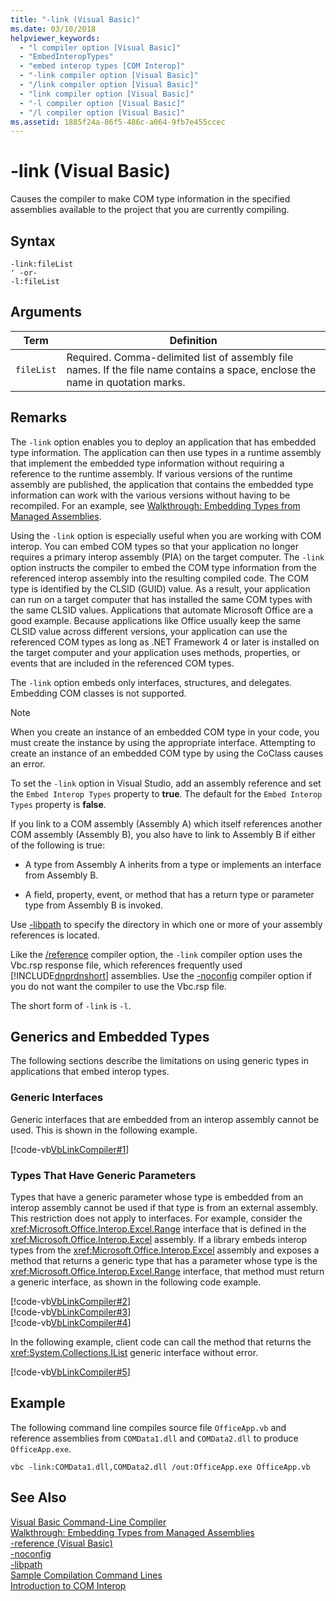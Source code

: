 ```yaml
---
title: "-link (Visual Basic)"
ms.date: 03/10/2018
helpviewer_keywords: 
  - "l compiler option [Visual Basic]"
  - "EmbedInteropTypes"
  - "embed interop types [COM Interop]"
  - "-link compiler option [Visual Basic]"
  - "/link compiler option [Visual Basic]"
  - "link compiler option [Visual Basic]"
  - "-l compiler option [Visual Basic]"
  - "/l compiler option [Visual Basic]"
ms.assetid: 1885f24a-86f5-486c-a064-9fb7e455ccec
---
```

# -link (Visual Basic)
Causes the compiler to make COM type information in the specified assemblies available to the project that you are currently compiling.  
  
## Syntax  
  
```  
-link:fileList  
' -or-  
-l:fileList  
```  
  
## Arguments  
  
|Term|Definition|  
|---|---|  
|`fileList`|Required. Comma-delimited list of assembly file names. If the file name contains a space, enclose the name in quotation marks.|  
  
## Remarks  
 The `-link` option enables you to deploy an application that has embedded type information. The application can then use types in a runtime assembly that implement the embedded type information without requiring a reference to the runtime assembly. If various versions of the runtime assembly are published, the application that contains the embedded type information can work with the various versions without having to be recompiled. For an example, see [Walkthrough: Embedding Types from Managed Assemblies](https://msdn.microsoft.com/library/b28ec92c-1867-4847-95c0-61adfe095e21).  
  
 Using the `-link` option is especially useful when you are working with COM interop. You can embed COM types so that your application no longer requires a primary interop assembly (PIA) on the target computer. The `-link` option instructs the compiler to embed the COM type information from the referenced interop assembly into the resulting compiled code. The COM type is identified by the CLSID (GUID) value. As a result, your application can run on a target computer that has installed the same COM types with the same CLSID values. Applications that automate Microsoft Office are a good example. Because applications like Office usually keep the same CLSID value across different versions, your application can use the referenced COM types as long as .NET Framework 4 or later is installed on the target computer and your application uses methods, properties, or events that are included in the referenced COM types.  
  
 The `-link` option embeds only interfaces, structures, and delegates. Embedding COM classes is not supported.  
  
> [!NOTE]
>  When you create an instance of an embedded COM type in your code, you must create the instance by using the appropriate interface. Attempting to create an instance of an embedded COM type by using the CoClass causes an error.  
  
 To set the `-link` option in Visual Studio, add an assembly reference and set the `Embed Interop Types` property to **true**. The default for the `Embed Interop Types` property is **false**.  
  
 If you link to a COM assembly (Assembly A) which itself references another COM assembly (Assembly B), you also have to link to Assembly B if either of the following is true:  
  
-   A type from Assembly A inherits from a type or implements an interface from Assembly B.  
  
-   A field, property, event, or method that has a return type or parameter type from Assembly B is invoked.  
  
 Use [-libpath](../../../visual-basic/reference/command-line-compiler/libpath.md) to specify the directory in which one or more of your assembly references is located.  
  
 Like the [/reference](../../../visual-basic/reference/command-line-compiler/reference.md) compiler option, the `-link` compiler option uses the Vbc.rsp response file, which references frequently used [!INCLUDE[dnprdnshort](~/includes/dnprdnshort-md.md)] assemblies. Use the [-noconfig](../../../visual-basic/reference/command-line-compiler/noconfig.md) compiler option if you do not want the compiler to use the Vbc.rsp file.  
  
 The short form of `-link` is `-l`.  
  
## Generics and Embedded Types  
 The following sections describe the limitations on using generic types in applications that embed interop types.  
  
### Generic Interfaces  
 Generic interfaces that are embedded from an interop assembly cannot be used. This is shown in the following example.  
  
 [!code-vb[VbLinkCompiler#1](../../../visual-basic/reference/command-line-compiler/codesnippet/VisualBasic/link_1.vb)]  
  
### Types That Have Generic Parameters  
 Types that have a generic parameter whose type is embedded from an interop assembly cannot be used if that type is from an external assembly. This restriction does not apply to interfaces. For example, consider the <xref:Microsoft.Office.Interop.Excel.Range> interface that is defined in the <xref:Microsoft.Office.Interop.Excel> assembly. If a library embeds interop types from the <xref:Microsoft.Office.Interop.Excel> assembly and exposes a method that returns a generic type that has a parameter whose type is the <xref:Microsoft.Office.Interop.Excel.Range> interface, that method must return a generic interface, as shown in the following code example.  
  
 [!code-vb[VbLinkCompiler#2](../../../visual-basic/reference/command-line-compiler/codesnippet/VisualBasic/link_2.vb)]  
[!code-vb[VbLinkCompiler#3](../../../visual-basic/reference/command-line-compiler/codesnippet/VisualBasic/link_3.vb)]  
[!code-vb[VbLinkCompiler#4](../../../visual-basic/reference/command-line-compiler/codesnippet/VisualBasic/link_4.vb)]  
  
 In the following example, client code can call the method that returns the <xref:System.Collections.IList> generic interface without error.  
  
 [!code-vb[VbLinkCompiler#5](../../../visual-basic/reference/command-line-compiler/codesnippet/VisualBasic/link_5.vb)]  
  
## Example  
 The following command line compiles source file `OfficeApp.vb` and reference assemblies from `COMData1.dll` and `COMData2.dll` to produce `OfficeApp.exe`.  
  
```console  
vbc -link:COMData1.dll,COMData2.dll /out:OfficeApp.exe OfficeApp.vb  
```  
  
## See Also  
 [Visual Basic Command-Line Compiler](../../../visual-basic/reference/command-line-compiler/index.md)  
 [Walkthrough: Embedding Types from Managed Assemblies](https://msdn.microsoft.com/library/b28ec92c-1867-4847-95c0-61adfe095e21)  
 [-reference (Visual Basic)](../../../visual-basic/reference/command-line-compiler/reference.md)  
 [-noconfig](../../../visual-basic/reference/command-line-compiler/noconfig.md)  
 [-libpath](../../../visual-basic/reference/command-line-compiler/libpath.md)  
 [Sample Compilation Command Lines](../../../visual-basic/reference/command-line-compiler/sample-compilation-command-lines.md)  
 [Introduction to COM Interop](../../../visual-basic/programming-guide/com-interop/introduction-to-com-interop.md)
